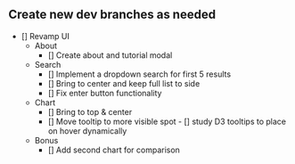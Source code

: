 ## Create new dev branches as needed
- [] Revamp UI
    * About
        - [] Create about and tutorial modal
    * Search
        - [] Implement a dropdown search for first 5 results
        - [] Bring to center and keep full list to side
        - [] Fix enter button functionality
    * Chart
        - [] Bring to top & center
        - [] Move tooltip to more visible spot
              - [] study D3 tooltips to place on hover dynamically
    * Bonus
        - [] Add second chart for comparison